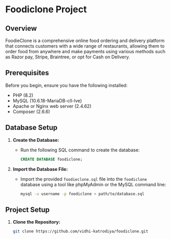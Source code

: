 # Foodiclone Project

## Overview
FoodieClone is a comprehensive online food ordering and delivery platform that connects customers with a wide range of restaurants, allowing them to order food from anywhere and make payments using various methods such as Razor pay, Stripe, Braintree, or opt for Cash on Delivery.

## Prerequisites
Before you begin, ensure you have the following installed:
- PHP (8.2)
- MySQL (10.6.18-MariaDB-cll-lve)
- Apache or Nginx web server (2.4.62)
- Composer (2.6.6)

## Database Setup

1. **Create the Database:**
   - Run the following SQL command to create the database:
     ```sql
     CREATE DATABASE foodiclone;
     ```

2. **Import the Database File:**    
   - Import the provided `foodieclone.sql` file into the `foodiclone` database using a tool like phpMyAdmin or the MySQL command line:
     ```bash
     mysql -u username -p foodiclone < path/to/database.sql
     ```

## Project Setup

1. **Clone the Repository:**
   ```bash
   git clone https://github.com/vidhi-katrodiya/foodiclone.git
